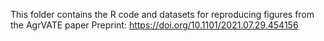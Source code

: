 This folder contains the R code and datasets for reproducing figures from the AgrVATE paper 
Preprint: https://doi.org/10.1101/2021.07.29.454156
